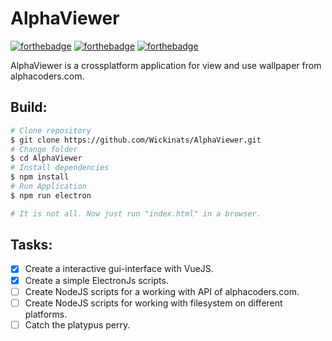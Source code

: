 # AlphaViewer

[![forthebadge](https://forthebadge.com/images/badges/made-with-vue.svg)](https://forthebadge.com)
[![forthebadge](https://forthebadge.com/images/badges/designed-in-ms-paint.svg)](https://forthebadge.com)
[![forthebadge](https://forthebadge.com/images/badges/for-you.svg)](https://forthebadge.com)

AlphaViewer is a crossplatform application for view and use wallpaper from alphacoders.com.

## Build:
```bash
# Clone repository
$ git clone https://github.com/Wickinats/AlphaViewer.git
# Change folder
$ cd AlphaViewer
# Install dependencies
$ npm install
# Run Application
$ npm run electron

# It is not all. Now just run "index.html" in a browser.
```

## Tasks:

- [x] Create a interactive gui-interface with VueJS.
- [x] Create a simple ElectronJs scripts.
- [ ] Create NodeJS scripts for a working with API of alphacoders.com.
- [ ] Create NodeJS scripts for working with filesystem on different platforms.
- [ ] Catch the platypus perry.
